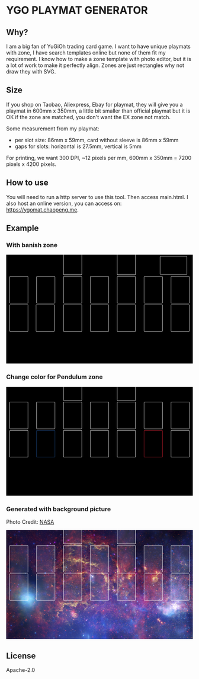 # YGO PLAYMAT GENERATOR

## Why?

I am a big fan of YuGiOh trading card game. I want to have unique playmats with
zone, I have search templates online but none of them fit my requirement. I
know how to make a zone template with photo editor, but it is a lot of work to
make it perfectly align. Zones are just rectangles why not draw they with SVG.

## Size

If you shop on Taobao, Aliexpress, Ebay for playmat, they will give you a
playmat in 600mm x 350mm, a little bit smaller than official playmat but it is
OK if the zone are matched, you don't want the EX zone not match.

Some measurement from my playmat:

- per slot size: 86mm x 59mm, card without sleeve is 86mm x 59mm
- gaps for slots: horizontal is 27.5mm, vertical is 5mm

For printing, we want 300 DPI, ~12 pixels per mm, 600mm x 350mm = 7200 pixels
x 4200 pixels.

## How to use

You will need to run a http server to use this tool. Then access main.html.
I also host an online version, you can access on: https://ygomat.chaopeng.me.

## Example

### With banish zone
![](examples/example-1-small.png)

### Change color for Pendulum zone
![](examples/example-2-small.png)

### Generated with background picture

Photo Credit: [NASA](https://images.nasa.gov/details-PIA12348)

![](examples/example-3-small.png)

## License

Apache-2.0